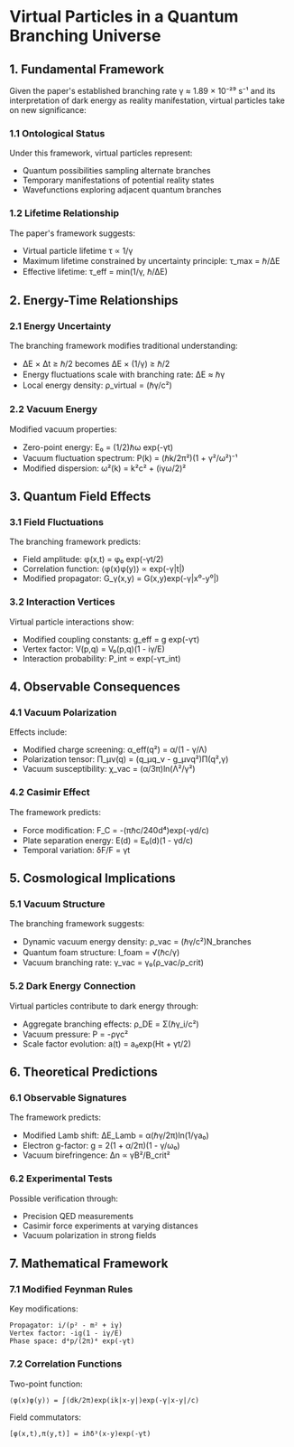 # Virtual Particles in a Quantum Branching Universe

## 1. Fundamental Framework

Given the paper's established branching rate γ ≈ 1.89 × 10⁻²⁹ s⁻¹ and its interpretation of dark energy as reality manifestation, virtual particles take on new significance:

### 1.1 Ontological Status

Under this framework, virtual particles represent:
- Quantum possibilities sampling alternate branches
- Temporary manifestations of potential reality states
- Wavefunctions exploring adjacent quantum branches

### 1.2 Lifetime Relationship

The paper's framework suggests:
- Virtual particle lifetime τ ∝ 1/γ
- Maximum lifetime constrained by uncertainty principle: τ_max = ℏ/ΔE
- Effective lifetime: τ_eff = min(1/γ, ℏ/ΔE)

## 2. Energy-Time Relationships

### 2.1 Energy Uncertainty

The branching framework modifies traditional understanding:
- ΔE × Δt ≥ ℏ/2 becomes ΔE × (1/γ) ≥ ℏ/2
- Energy fluctuations scale with branching rate: ΔE ≈ ℏγ
- Local energy density: ρ_virtual = (ℏγ/c²)

### 2.2 Vacuum Energy

Modified vacuum properties:
- Zero-point energy: E₀ = (1/2)ℏω exp(-γt)
- Vacuum fluctuation spectrum: P(k) = (ℏk/2π²)(1 + γ²/ω²)⁻¹
- Modified dispersion: ω²(k) = k²c² + (iγω/2)²

## 3. Quantum Field Effects

### 3.1 Field Fluctuations

The branching framework predicts:
- Field amplitude: φ(x,t) = φ₀ exp(-γt/2)
- Correlation function: ⟨φ(x)φ(y)⟩ ∝ exp(-γ|t|)
- Modified propagator: G_γ(x,y) = G(x,y)exp(-γ|x⁰-y⁰|)

### 3.2 Interaction Vertices

Virtual particle interactions show:
- Modified coupling constants: g_eff = g exp(-γτ)
- Vertex factor: V(p,q) = V₀(p,q)(1 - iγ/E)
- Interaction probability: P_int ∝ exp(-γτ_int)

## 4. Observable Consequences

### 4.1 Vacuum Polarization

Effects include:
- Modified charge screening: α_eff(q²) = α/(1 - γ/Λ)
- Polarization tensor: Π_μν(q) = (q_μq_ν - g_μνq²)Π(q²,γ)
- Vacuum susceptibility: χ_vac = (α/3π)ln(Λ²/γ²)

### 4.2 Casimir Effect

The framework predicts:
- Force modification: F_C = -(πℏc/240d⁴)exp(-γd/c)
- Plate separation energy: E(d) = E₀(d)(1 - γd/c)
- Temporal variation: δF/F = γt

## 5. Cosmological Implications

### 5.1 Vacuum Structure

The branching framework suggests:
- Dynamic vacuum energy density: ρ_vac = (ℏγ/c²)N_branches
- Quantum foam structure: l_foam = √(ℏc/γ)
- Vacuum branching rate: γ_vac = γ₀(ρ_vac/ρ_crit)

### 5.2 Dark Energy Connection

Virtual particles contribute to dark energy through:
- Aggregate branching effects: ρ_DE = Σ(ℏγ_i/c²)
- Vacuum pressure: P = -ργc²
- Scale factor evolution: a(t) = a₀exp(Ht + γt/2)

## 6. Theoretical Predictions

### 6.1 Observable Signatures

The framework predicts:
- Modified Lamb shift: ΔE_Lamb = α(ℏγ/2π)ln(1/γa₀)
- Electron g-factor: g = 2(1 + α/2π)(1 - γ/ω₀)
- Vacuum birefringence: Δn ∝ γB²/B_crit²

### 6.2 Experimental Tests

Possible verification through:
- Precision QED measurements
- Casimir force experiments at varying distances
- Vacuum polarization in strong fields

## 7. Mathematical Framework

### 7.1 Modified Feynman Rules

Key modifications:
```
Propagator: i/(p² - m² + iγ)
Vertex factor: -ig(1 - iγ/E)
Phase space: d⁴p/(2π)⁴ exp(-γt)
```

### 7.2 Correlation Functions

Two-point function:
```
⟨φ(x)φ(y)⟩ = ∫(dk/2π)exp(ik|x-y|)exp(-γ|x-y|/c)
```

Field commutators:
```
[φ(x,t),π(y,t)] = iℏδ³(x-y)exp(-γt)
```
